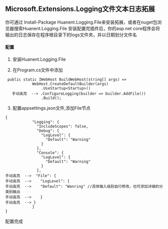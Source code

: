 ## Microsoft.Extensions.Logging文件文本日志拓展
你可通过 Install-Package Huanent.Logging.File来安装拓展，或者在nuget包浏览器搜索Huanent.Logging.File
安装配置完插件后，你的asp.net core程序会将输出的日志保存在程序根目录下的logs文件夹，并以日期划分文件名
#### 配置
1. 安装Huanent.Logging.File

2. 在Program.cs文件中添加
```
 public static IWebHost BuildWebHost(string[] args) =>
            WebHost.CreateDefaultBuilder(args)
                .UseStartup<Startup>()
   手动高亮  --> .ConfigureLogging(builder => builder.AddFile()) 
                .Build();
```
3. 配置appsettings.json文件,添加File节点
```
{
            "Logging": {
              "IncludeScopes": false,
              "Debug": {
                "LogLevel": {
                  "Default": "Warning"
                }
              },
              "Console": {
                "LogLevel": {
                  "Default": "Warning"
                }
              },
手动高亮  -->  "File": {
手动高亮  -->    "LogLevel": {
手动高亮  -->    "Default": "Wanring" //具体输入级别自行修改，也可添加详细的分类别输出
手动高亮  -->    }
手动高亮  --> }
            }
}
```

配置完成
